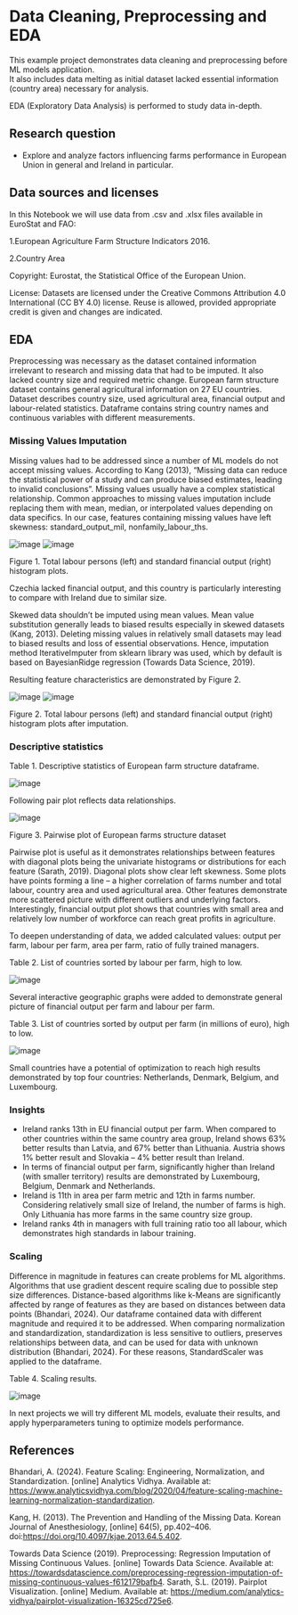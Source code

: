 # Data Cleaning, Preprocessing and EDA

This example project demonstrates data cleaning and preprocessing before ML models application.  
It also includes data melting as initial dataset lacked essential information (country area) necessary for analysis.

EDA (Exploratory Data Analysis) is performed to study data in-depth. 

## Research question
- Explore and analyze factors influencing farms performance in European Union in general and Ireland in particular.

## Data sources and licenses
In this Notebook we will use data from .csv and .xlsx files available in EuroStat and FAO:

1.European Agriculture Farm Structure Indicators 2016.

2.Country Area

Copyright: Eurostat, the Statistical Office of the European Union.

License: Datasets are licensed under the Creative Commons Attribution 4.0 International (CC BY 4.0) license. Reuse is allowed, provided appropriate credit is given and changes are indicated.

## EDA
Preprocessing was necessary as the dataset contained information irrelevant to research and missing data that had to be imputed. It also lacked country size and required metric change. 
European farm structure dataset contains general agricultural information on 27 EU countries. Dataset describes country size, used agricultural area, financial output and labour-related statistics. Dataframe contains string country names and continuous variables with different measurements.

### Missing Values Imputation

Missing values had to be addressed since a number of ML models do not accept missing values. According to Kang (2013), “Missing data can reduce the statistical power of a study and can produce biased estimates, leading to invalid conclusions”. Missing values usually have a complex statistical relationship. Common approaches to missing values imputation include replacing them with mean, median, or interpolated values depending on data specifics. In our case, features containing missing values have left skewness: standard_output_mil, nonfamily_labour_ths.

![image](https://github.com/anna-fontani/Data-cleaning-and-preprocessing/assets/149007143/c9cfd6a5-0023-4d0c-89b9-a6c458830e53)
![image](https://github.com/anna-fontani/Data-cleaning-and-preprocessing/assets/149007143/ab9af740-4c34-41c6-ba5f-999c08abc14e)

Figure 1. Total labour persons (left) and standard financial output (right) histogram plots.

Czechia lacked financial output, and this country is particularly interesting to compare with Ireland due to similar size. 

Skewed data shouldn’t be imputed using mean values. Mean value substitution generally leads to biased results especially in skewed datasets (Kang, 2013). Deleting missing values in relatively small datasets may lead to biased results and loss of essential observations. Hence, imputation method IterativeImputer from sklearn library was used, which by default is based on BayesianRidge regression (Towards Data Science, 2019). 

Resulting feature characteristics are demonstrated by Figure 2.

![image](https://github.com/anna-fontani/Data-cleaning-and-preprocessing/assets/149007143/7d5d3d14-7b99-4d26-bfbb-0a98ae56c4f5)
![image](https://github.com/anna-fontani/Data-cleaning-and-preprocessing/assets/149007143/fd84eee2-0145-4772-bc5a-0fa6473522e0)

Figure 2. Total labour persons (left) and standard financial output (right) histogram plots after imputation.

### Descriptive statistics

Table 1. Descriptive statistics of European farm structure dataframe. 

![image](https://github.com/anna-fontani/Data-cleaning-and-preprocessing/assets/149007143/dcc2fe68-ed80-4ec1-a2ab-a10948f71fac)

Following pair plot reflects data relationships.

![image](https://github.com/anna-fontani/Data-cleaning-and-preprocessing/assets/149007143/3036bd12-2f9a-468d-9fe0-825adbdc9ad0)

Figure 3. Pairwise plot of European farms structure dataset

Pairwise plot is useful as it demonstrates relationships between features with diagonal plots being the univariate histograms or distributions for each feature (Sarath, 2019). Diagonal plots show clear left skewness. Some plots have points forming a line – a higher correlation of farms number and total labour, country area and used agricultural area. Other features demonstrate more scattered picture with different outliers and underlying factors. Interestingly, financial output plot shows that countries with small area and relatively low number of workforce can reach great profits in agriculture. 

To deepen understanding of data, we added calculated values: output per farm, labour per farm, area per farm, ratio of fully trained managers. 

Table 2. List of countries sorted by labour per farm, high to low. 

![image](https://github.com/anna-fontani/Data-cleaning-and-preprocessing/assets/149007143/7d228521-4369-4963-a8d1-833860c4edc0)

Several interactive geographic graphs were added to demonstrate general picture of financial output per farm and labour per farm. 

Table 3. List of countries sorted by output per farm (in millions of euro), high to low. 

![image](https://github.com/anna-fontani/Data-cleaning-and-preprocessing/assets/149007143/43d83fc3-110f-41ef-a6df-fafcdec8e08c)

Small countries have a potential of optimization to reach high results demonstrated by top four countries: Netherlands, Denmark, Belgium, and Luxembourg.

### Insights

- Ireland ranks 13th in EU financial output per farm. When compared to other countries within the same country area group, Ireland shows 63% better results than Latvia, and 67% better than Lithuania. Austria shows 1% better result and Slovakia – 4% better result than Ireland.
- In terms of financial output per farm, significantly higher than Ireland (with smaller territory) results are demonstrated by Luxembourg, Belgium, Denmark and Netherlands.
- Ireland is 11th in area per farm metric and 12th in farms number. Considering relatively small size of Ireland, the number of farms is high. Only Lithuania has more farms in the same country size group.
- Ireland ranks 4th in managers with full training ratio too all labour, which demonstrates high standards in labour training. 


### Scaling 

Difference in magnitude in features can create problems for ML algorithms. Algorithms that use gradient descent require scaling due to possible step size differences. Distance-based algorithms like k-Means are significantly affected by range of features as they are based on distances between data points (Bhandari, 2024). Our dataframe contained data with different magnitude and required it to be addressed. 
When comparing normalization and standardization, standardization is less sensitive to outliers, preserves relationships between data, and can be used for data with unknown distribution (Bhandari, 2024). For these reasons, StandardScaler was applied to the dataframe.

Table 4. Scaling results.

![image](https://github.com/anna-fontani/Data-cleaning-and-preprocessing/assets/149007143/a3cd53a3-4655-4f55-9cf3-1c2e6afc881f)

In next projects we will try different ML models, evaluate their results, and apply hyperparameters tuning to optimize models performance. 

## References

Bhandari, A. (2024). Feature Scaling: Engineering, Normalization, and Standardization. [online] Analytics Vidhya. Available at: https://www.analyticsvidhya.com/blog/2020/04/feature-scaling-machine-learning-normalization-standardization.

Kang, H. (2013). The Prevention and Handling of the Missing Data. Korean Journal of Anesthesiology, [online] 64(5), pp.402–406. doi:https://doi.org/10.4097/kjae.2013.64.5.402.

Towards Data Science (2019). Preprocessing: Regression Imputation of Missing Continuous Values. [online] Towards Data Science. Available at: https://towardsdatascience.com/preprocessing-regression-imputation-of-missing-continuous-values-f612179bafb4.
Sarath, S.L. (2019). Pairplot Visualization. [online] Medium. Available at: https://medium.com/analytics-vidhya/pairplot-visualization-16325cd725e6.

